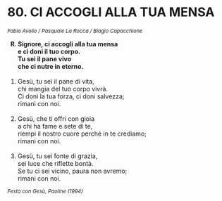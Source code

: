 # 80. CI ACCOGLI ALLA TUA MENSA

<sub><i>Fabio Avolio / Pasquale La Rocca / Biagio Capacchione</i></sub>
<ol>
	<b><li type="A" value="18">Signore, ci accogli alla tua mensa<br>
		e ci doni il tuo corpo.<br>
		Tu sei il pane vivo<br>
		che ci nutre in eterno.</li></b><br>
	<li value="1">Gesù, tu sei il pane di vita,<br>
		chi mangia del tuo corpo vivrà.<br>
		Ci doni la tua forza, ci doni salvezza;<br>
		rimani con noi.</li><br>
	<li>Gesù, che ti offri con gioia<br>
		a chi ha fame e sete di te,<br>
		riempi il nostro cuore perché in te crediamo;<br>
		rimani con noi.</li><br>
	<li>Gesù, tu sei fonte di grazia,<br>
		sei luce che riflette bontà.<br>
		Se tu ci sei vicino, paura non avremo;<br>
		rimani con noi.</li>
</ol>
<sub><i>Festa con Gesù, Paoline (1994)</i></sub>

